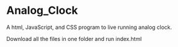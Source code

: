 # Analog_Clock
A html, JavaScript, and CSS program to live running analog clock.


Download all the files in one folder and run index.html
